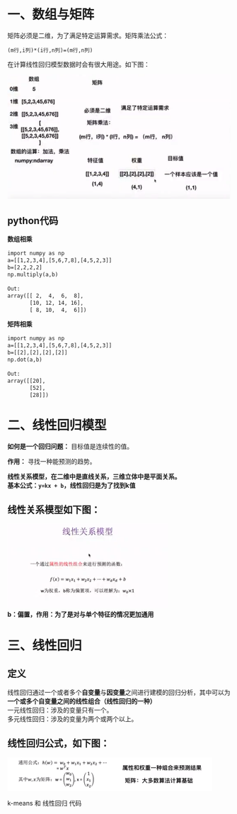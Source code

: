 # 一、数组与矩阵
矩阵必须是二维，为了满足特定运算需求。矩阵乘法公式：
```
(m行,i列)*(i行,n列)=(m行,n列)
```
在计算线性回归模型数据时会有很大用途。如下图：

![](./static/线性回归/数列、矩阵.png)  
## python代码
**数组相乘**
```
import numpy as np
a=[[1,2,3,4],[5,6,7,8],[4,5,2,3]]
b=[2,2,2,2]
np.multiply(a,b)

Out: 
array([[ 2,  4,  6,  8],
       [10, 12, 14, 16],
       [ 8, 10,  4,  6]])

```
**矩阵相乘**
```
import numpy as np
a=[[1,2,3,4],[5,6,7,8],[4,5,2,3]]
b=[[2],[2],[2],[2]]
np.dot(a,b)

Out: 
array([[20],
       [52],
       [28]])

```

# 二、线性回归模型

**如何是一个回归问题：** 目标值是连续性的值。

**作用：** 寻找一种能预测的趋势。 

**线性关系模型，在二维中是直线关系，三维立体中是平面关系。**  
**基本公式：`y=kx + b`，线性回归是为了找到k值**

## 线性关系模型如下图：  
![](./static/线性回归/模型.png)  
**b：偏置，作用：为了是对与单个特征的情况更加通用**

# 三、线性回归
## 定义
线性回归通过一个或者多个**自变量**与**因变量**之间进行建模的回归分析，其中可以为**一个或多个自变量之间的线性组合（线性回归的一种）**  
一元线性回归：涉及的变量只有一个。  
多元线性回归：涉及的变量为两个或两个以上。

## 线性回归公式，如下图：
![](./static/线性回归/公式.png)  


k-means 和 线性回归 代码 






